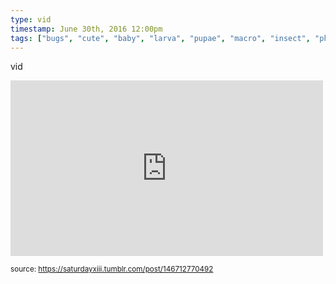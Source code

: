 ```yaml
---
type: vid
timestamp: June 30th, 2016 12:00pm
tags: ["bugs", "cute", "baby", "larva", "pupae", "macro", "insect", "photography"]
---
```

vid
<iframe width="500" height="281"  id="youtube_iframe" src="https://www.youtube.com/embed/ge4gWmG17og?feature=oembed&amp;enablejsapi=1&amp;origin=http://safe.txmblr.com&amp;wmode=opaque" frameborder="0" allow="accelerometer; autoplay; clipboard-write; encrypted-media; gyroscope; picture-in-picture" allowfullscreen></iframe>
  
<small>source: https://saturdayxiii.tumblr.com/post/146712770492</small>